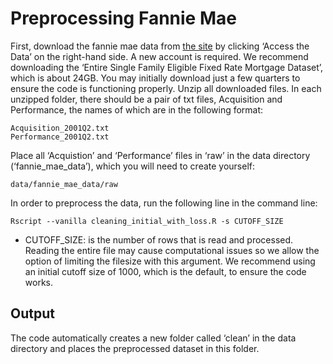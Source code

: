 # Preprocessing Fannie Mae

First, download the fannie mae data from [the site](http://www.fanniemae.com/portal/funding-the-market/data/loan-performance-data.html) by clicking &lsquo;Access the Data&rsquo; on the right-hand side. A new account is required. We recommend downloading the &lsquo;Entire Single Family Eligible Fixed Rate Mortgage Dataset&rsquo;, which is about 24GB. You may initially download just a few quarters to ensure the code is functioning properly. Unzip all downloaded files. In each unzipped folder, there should be a pair of txt files, Acquisition and Performance, the names of which are in the following format:

    Acquisition_2001Q2.txt
    Performance_2001Q2.txt

Place all &lsquo;Acquistion&rsquo; and &lsquo;Performance&rsquo; files in &lsquo;raw&rsquo; in the data directory (&lsquo;fannie\_mae\_data&rsquo;), which you will need to create yourself:

    data/fannie_mae_data/raw

In order to preprocess the data, run the following line in the command line:

    Rscript --vanilla cleaning_initial_with_loss.R -s CUTOFF_SIZE

-   CUTOFF\_SIZE: is the number of rows that is read and processed. Reading the entire file may cause computational issues so we allow the option of limiting the filesize with this argument. We recommend using an initial cutoff size of 1000, which is the default, to ensure the code works.

## Output

The code automatically creates a new folder called &lsquo;clean&rsquo; in the data directory and places the preprocessed dataset in this folder.